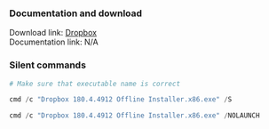 ### Documentation and download
Download link: [Dropbox](https://help.dropbox.com/installs/enterprise-installer) <br />
Documentation link: N/A

### Silent commands
```powershell
# Make sure that executable name is correct

cmd /c "Dropbox 180.4.4912 Offline Installer.x86.exe" /S

cmd /c "Dropbox 180.4.4912 Offline Installer.x86.exe" /NOLAUNCH
```